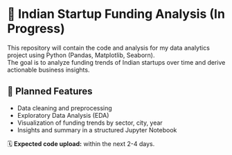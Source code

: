 # 🚧 Indian Startup Funding Analysis (In Progress)

This repository will contain the code and analysis for my data analytics project using Python (Pandas, Matplotlib, Seaborn).  
The goal is to analyze funding trends of Indian startups over time and derive actionable business insights.

## 📌 Planned Features
- Data cleaning and preprocessing  
- Exploratory Data Analysis (EDA)  
- Visualization of funding trends by sector, city, year  
- Insights and summary in a structured Jupyter Notebook

🗓 **Expected code upload:** within the next 2-4 days.
